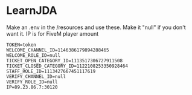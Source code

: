 # LearnJDA
Make an .env in the /resources and use these. Make it "null" if you don't want it.
IP is for FiveM player amount
```
TOKEN=token
WELCOME_CHANNEL_ID=1146386179894288465
WELCOME_ROLE_ID=null
TICKET_OPEN_CATEGORY_ID=1113517306727911508
TICKET_CLOSED_CATEGORY_ID=1122108253350928464
STAFF_ROLE_ID=1113427667451117619
VERIFY_CHANNEL_ID=null
VERIFY_ROLE_ID=null
IP=89.23.86.7:30120
```
